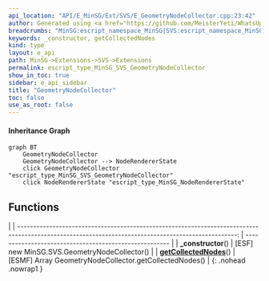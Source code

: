 ```yaml
---
api_location: "API/E_MinSG/Ext/SVS/E_GeometryNodeCollector.cpp:23:42"
author: Generated using <a href="https://github.com/MeisterYeti/WhatsUpDoc">WhatsUpDoc</a>
breadcrumbs: "MinSG:escript_namespace_MinSG|SVS:escript_namespace_MinSG_SVS"
keywords: _constructor, getCollectedNodes
kind: type
layout: e_api
path: MinSG->Extensions->SVS->Extensions
permalink: escript_type_MinSG_SVS_GeometryNodeCollector
show_in_toc: true
sidebar: e_api_sidebar
title: "GeometryNodeCollector"
toc: false
use_as_root: false
---
```


#### Inheritance Graph

```mermaid
graph BT
	GeometryNodeCollector
	GeometryNodeCollector --> NodeRendererState
	click GeometryNodeCollector "escript_type_MinSG_SVS_GeometryNodeCollector"
	click NodeRendererState "escript_type_MinSG_NodeRendererState"
```

## Functions

|
| --------------------------------------------------------------------------------------------------------------------------------------------------: | ------------------------------------------------------ | 
| **_constructor**()                                                                                                                                  | [ESF] new MinSG.SVS.GeometryNodeCollector()            | 
| **[getCollectedNodes](classMinSG_1_1SVS_1_1GeometryNodeCollector#classMinSG_1_1SVS_1_1GeometryNodeCollector_1ad76a0260c82631b785cedc2bbefed1f2)**() | [ESMF] Array GeometryNodeCollector.getCollectedNodes() | 
{: .nohead .nowrap1 }

